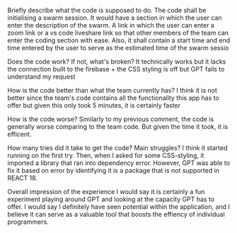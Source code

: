 Briefly describe what the code is supposed to do.
The code shall be initialising a swarm session. It would have a section in which the user can enter the description of the swarm. A link in which the user can enter a zoom link or a vs code liveshare link so that other members of the team can enter the coding section with ease. Also, it shall contain a start time and end time entered by the user to serve as the estimated time of the swarm sessio

Does the code work? If not, what's broken?
It technically works but it lacks the connection built to the firebase + the CSS styling is off but GPT fails to understand my request 

How is the code better than what the team currently has?
I think it is not better since the team's code contains all the functionality this app has to offer but given this only took 5 minutes, it is certainly faster 

How is the code worse?
Similarly to my previous comment, the code is generally worse comparing to the team code. But given the time it took, it is efficent. 


How many tries did it take to get the code? Main struggles?
I think it started running on the first try. Then, when I asked for some CSS-styling, it imported a library that ran into dependency error. However, GPT was able to fix it based on error by identifying it is a package that is not supported in REACT 18. 

Overall impression of the experience
I would say it is certainly a fun experiment playing around GPT and looking at the capacity GPT has to offer. I would say I definitely have seen potential within the application, and I believe it can serve as a valuable tool that boosts the effiency of individual programmers. 